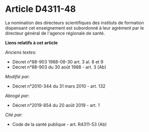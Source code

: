 # Article D4311-48

La nomination des directeurs scientifiques des instituts de formation dispensant cet enseignement est subordonné à leur
agrément par le  directeur général de l'agence régionale de santé.

**Liens relatifs à cet article**

_Anciens textes_:

  - Décret n°88-903 1988-08-30 art. 3 al. 8 et 9
  - Décret n°88-903 du 30 août 1988 - art. 3 (Ab)

_Modifié par_:

  - Décret n°2010-344 du 31 mars 2010 - art. 132

_Abrogé par_:

  - Décret n°2019-854 du 20 août 2019 - art. 1

_Cité par_:

  - Code de la santé publique - art. R4311-53 (Ab)
